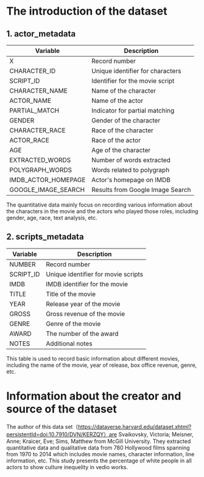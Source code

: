 # The introduction of the dataset
## 1. actor_metadata
| Variable              | Description                                     |
| --------------------- | ----------------------------------------------- |
| X                     | Record number                                   |    
| CHARACTER_ID          | Unique identifier for characters                |
| SCRIPT_ID             | Identifier for the movie script                 |
| CHARACTER_NAME        | Name of the character                           |
| ACTOR_NAME            | Name of the actor                               |
| PARTIAL_MATCH         | Indicator for partial matching                  |
| GENDER                | Gender of the character                         |     
| CHARACTER_RACE        | Race of the character                           |
| ACTOR_RACE            | Race of the actor                               |
| AGE                   | Age of the character                            |
| EXTRACTED_WORDS       | Number of words extracted                       |
| POLYGRAPH_WORDS       | Words related to polygraph                      |
| IMDB_ACTOR_HOMEPAGE   | Actor's homepage on IMDB                        |
| GOOGLE_IMAGE_SEARCH   | Results from Google Image Search                |

The quantitative data mainly focus on  recording various information about the characters in the movie and the actors who played those roles, including gender, age, race, text analysis, etc.

## 2. scripts_metadata
| Variable  | Description                   |
| --------- | ----------------------------- |
| NUMBER    | Record number                 |
| SCRIPT_ID | Unique identifier for movie scripts |
| IMDB      | IMDB identifier for the movie |
| TITLE     | Title of the movie            |
| YEAR      | Release year of the movie     |
| GROSS     | Gross revenue of the movie    |
| GENRE     | Genre of the movie            |
| AWARD     | The number of the award       |
| NOTES     | Additional notes              |

This table is used to record basic information about different movies, including the name of the movie, year of release, box office revenue, genre, etc.

# Information about the creator and source of the dataset
The author of this data set（https://dataverse.harvard.edu/dataset.xhtml?persistentId=doi:10.7910/DVN/KERZQY）are Svaikovsky, Victoria; Meisner, Anne; Kraicer, Eve; Sims, Matthew from McGill University. They extracted quantitative data and qualitative data from 780 Hollywood films spanning from 1970 to 2014 which includes movie names, character information, line information, etc. This study presents the percentage of white people in all actors to show culture inequelity in vedio works.

